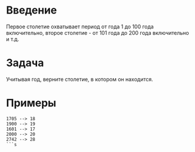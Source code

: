 # Введение
Первое столетие охватывает период от года 1 до 100 года включительно, второе столетие - от 101 года до 200 года включительно и т.д.

# Задача
Учитывая год, верните столетие, в котором он находится.

# Примеры
```
1705 --> 18
1900 --> 19
1601 --> 17
2000 --> 20
2742 --> 28
```s
